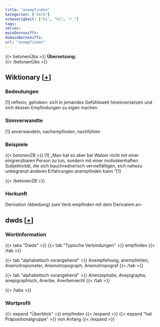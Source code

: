 ```yaml
---
title: "anempfinden"
kategorien: ["Verb"]
schwierigkeit: ["k1", "h1", "r_"]
tags:
series:
mainDornseiffs:
domainDornseiffs:
url: "anempfinden"
---
```


{{< betonenÜbs >}}
**Übersetzung:**  
{{< /betonenÜbs >}}

## Wiktionary [[+](https://de.wiktionary.org/wiki/anempfinden)]

### Bedeutungen
[1] reflexiv, gehoben: sich in jemandes Gefühlswelt hineinversetzen und sich dessen Empfindungen zu eigen machen  

### Sinnverwandte
[1] anverwandeln, nachempfinden, nachfühlen  

### Beispiele
{{< betonenZB >}}
[1] „Man hat es aber bei Walser nicht mit einer eingrenzbaren Person zu tun, sondern mit einer molluskenhaften Subjektivität, die sich bauchrednerisch vervielfältigen, sich nahezu unbegrenzt anderen Erfahrungen anempfinden kann.“[1]  

{{< /betonenZB >}}
### Herkunft
Derivation (Ableitung) zum Verb empfinden mit dem Derivatem an-  



## dwds [[+](https://www.dwds.de/wb/anempfinden)]

### Wortinformation
{{< tabs "Dwds" >}}
{{< tab "Typische Verbindungen" >}}
empfinden
{{< /tab >}}

{{< tab "alphabetisch vorangehend" >}}
Anempfehlung, anempfehlen, Anemotropometer, Anemotropograph, Anemotropograf
{{< /tab >}}

{{< tab "alphabetisch vorangehend" >}}
Anenzephalie, Anepigrapha, anepigraphisch, Anerbe, Anerbenrecht
{{< /tab >}}

{{< /tabs >}}

### Wortprofil
{{< expand "Überblick" >}} empfinden {{< /expand >}}
{{< expand "hat Präpositionalgruppe" >}} von Anfang {{< /expand >}}

